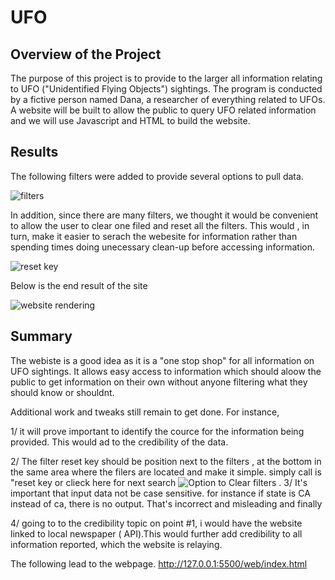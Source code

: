 # UFO

## Overview of the Project

The purpose of this project is to provide to the larger all information relating to UFO ("Unidentified Flying Objects") sightings. The program is conducted by a fictive person named Dana, a researcher of everything related to UFOs. A website will be built to allow the public to query UFO related information and we will use Javascript and HTML to build the website. 

## Results

The following filters were added to provide several options to pull data. 


![filters](https://user-images.githubusercontent.com/115424156/232593514-1b1ccc1c-db3d-4d8b-8b95-e17f334ebc1e.png)



In addition, since there are many filters, we thought it would be convenient to allow the user to clear one filed and reset all the filters. This would , in turn, make it easier to serach the webesite for information rather than spending times doing unecessary clean-up before accessing information. 

![reset key](https://user-images.githubusercontent.com/115424156/232594119-ed246fa4-8133-468c-9753-3ec91e975420.png)


Below is the end result of the site

![website rendering](https://user-images.githubusercontent.com/115424156/232594327-7e43c896-347f-4199-846d-03aa9ce40512.png)



## Summary

The webiste is a good idea as it is a "one stop shop" for all information on UFO sightings. It allows easy access to information which should aloow the public to get information on their own without anyone filtering what they should know or shouldnt. 

Additional work and tweaks still remain to get done.  For instance, 

1/ it will prove important to identify the cource for the information being provided. This would ad to the credibility of the data. 

2/ The filter reset key should be position next to the filters , at the bottom in the same area where the filers are located and make it simple. simply call is "reset key or clieck here for next search ![Option to Clear filters ](https://user-images.githubusercontent.com/115424156/232597136-49458166-2bd9-4d4b-840a-0e14f40906d9.png)
. 
3/ It's important that input data not be case sensitive. for instance if state is CA instead of ca, there is no output. That's incorrect and misleading and finally 

4/ going to to the credibility topic on point #1, i would have the website linked to local newspaper ( API).This would further add credibility to all information reported, which the website is relaying.

The following lead to the webpage.
http://127.0.0.1:5500/web/index.html


